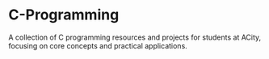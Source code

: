 # C-Programming
A collection of C programming resources and projects for students at ACity, focusing on core concepts and practical applications.
